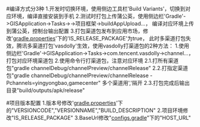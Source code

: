 #编译方式分3种
    1.开发时切换环境，使用侧边工具栏'Build Variants'，切换到对应环境，编译直接安装到手机
    2.测试时打包上传蒲公英，使用侧边栏'Gradle'->GISApplication->Tasks->->项目框架->buildAppUpload...，
    编译对应环境上传到蒲公英，控制台输出配置
    3.打包渠道包发布到应用市场，修改'[gradle.properties](gradle.properties)'下的'IS_RELEASE_PACKAGE'为true，
    此时多渠道打包失效，腾讯多渠道打包'vasdolly'生效，使用vasdolly打渠道包的2种方法：
        1.使用侧边栏'Gradle'->GISApplication->Tasks->com.tencent.vasdolly->channel...，打包对应环境渠道包
        2.使用命令行打渠道包，注意对应环境
            2.1.打所有渠道包"gradle channelDebug/channelPreview/channelRelease"
            2.2.打指定渠道包"gradle channelDebug/channelPreview/channelRelease -Pchannels=yingyongbao,gamecenter"
                多个渠道用','隔开
            2.3.打包完成后输出目录"build/outputs/apk/release"


#项目版本配置
    1.版本号修改'[gradle.properties](gradle.properties)'下的"VERSIONCODE","VERSIONNAME","BUILD_DESCRIPTION"
    2.项目环境修改"IS_RELEASE_PACKAGE"
    3.BaseUrl修改"[configs.gradle](configs.gradle)"下的"HOST_URL"